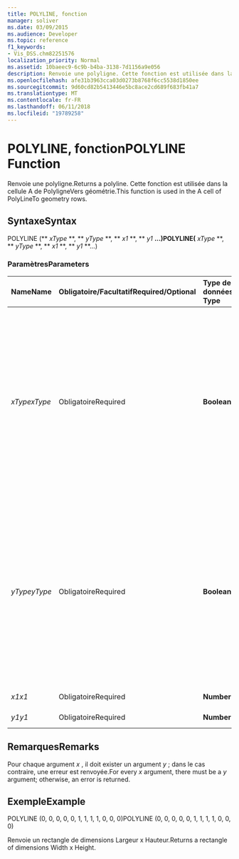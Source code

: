 ```yaml
---
title: POLYLINE, fonction
manager: soliver
ms.date: 03/09/2015
ms.audience: Developer
ms.topic: reference
f1_keywords:
- Vis_DSS.chm82251576
localization_priority: Normal
ms.assetid: 10baeec9-6c9b-b4ba-3138-7d1156a9e056
description: Renvoie une polyligne. Cette fonction est utilisée dans la cellule A de PolyligneVers géométrie.
ms.openlocfilehash: afe31b3963cca03d0273b8768f6cc5538d1850ee
ms.sourcegitcommit: 9d60cd82b5413446e5bc8ace2cd689f683fb41a7
ms.translationtype: MT
ms.contentlocale: fr-FR
ms.lasthandoff: 06/11/2018
ms.locfileid: "19789258"
---
```

# <a name="polyline-function"></a><span data-ttu-id="e30d7-104">POLYLINE, fonction</span><span class="sxs-lookup"><span data-stu-id="e30d7-104">POLYLINE Function</span></span>

<span data-ttu-id="e30d7-105">Renvoie une polyligne.</span><span class="sxs-lookup"><span data-stu-id="e30d7-105">Returns a polyline.</span></span> <span data-ttu-id="e30d7-106">Cette fonction est utilisée dans la cellule A de PolyligneVers géométrie.</span><span class="sxs-lookup"><span data-stu-id="e30d7-106">This function is used in the A cell of PolyLineTo geometry rows.</span></span> 
  
## <a name="syntax"></a><span data-ttu-id="e30d7-107">Syntaxe</span><span class="sxs-lookup"><span data-stu-id="e30d7-107">Syntax</span></span>

<span data-ttu-id="e30d7-108">POLYLINE (** *xType* **, ** *yType* **, ** *x1* **, ** *y1* **...)</span><span class="sxs-lookup"><span data-stu-id="e30d7-108">POLYLINE(** *xType* **, ** *yType* **, ** *x1* **, ** *y1* **...)</span></span> 
  
### <a name="parameters"></a><span data-ttu-id="e30d7-109">Paramètres</span><span class="sxs-lookup"><span data-stu-id="e30d7-109">Parameters</span></span>

|<span data-ttu-id="e30d7-110">**Name**</span><span class="sxs-lookup"><span data-stu-id="e30d7-110">**Name**</span></span>|<span data-ttu-id="e30d7-111">**Obligatoire/Facultatif**</span><span class="sxs-lookup"><span data-stu-id="e30d7-111">**Required/Optional**</span></span>|<span data-ttu-id="e30d7-112">**Type de données**</span><span class="sxs-lookup"><span data-stu-id="e30d7-112">**Data Type**</span></span>|<span data-ttu-id="e30d7-113">**Description**</span><span class="sxs-lookup"><span data-stu-id="e30d7-113">**Description**</span></span>|
|:-----|:-----|:-----|:-----|
| <span data-ttu-id="e30d7-114">_xType_</span><span class="sxs-lookup"><span data-stu-id="e30d7-114">_xType_</span></span> <br/> |<span data-ttu-id="e30d7-115">Obligatoire</span><span class="sxs-lookup"><span data-stu-id="e30d7-115">Required</span></span>  <br/> |<span data-ttu-id="e30d7-116">**Boolean**</span><span class="sxs-lookup"><span data-stu-id="e30d7-116">**Boolean**</span></span> <br/> |<span data-ttu-id="e30d7-117">Spécifie comment interpréter les données _x_ entrées.</span><span class="sxs-lookup"><span data-stu-id="e30d7-117">Specifies how to interpret the  _x_ input data.</span></span> <span data-ttu-id="e30d7-118">Si _xType_ a la valeur 0, l’entrée _x_-données sont interprétées comme un pourcentage de largeur.</span><span class="sxs-lookup"><span data-stu-id="e30d7-118">If  _xType_ is 0, the input  _x_-data is interpreted as a percentage of Width.</span></span> <span data-ttu-id="e30d7-119">Si _xType_ a la valeur 1, l’entrée _x_-données sont interprétées comme une coordonnée locale.</span><span class="sxs-lookup"><span data-stu-id="e30d7-119">If  _xType_ is 1, the input  _x_-data is interpreted as a local coordinate.</span></span>  <br/> |
| <span data-ttu-id="e30d7-120">_yType_</span><span class="sxs-lookup"><span data-stu-id="e30d7-120">_yType_</span></span> <br/> |<span data-ttu-id="e30d7-121">Obligatoire</span><span class="sxs-lookup"><span data-stu-id="e30d7-121">Required</span></span>  <br/> |<span data-ttu-id="e30d7-122">**Boolean**</span><span class="sxs-lookup"><span data-stu-id="e30d7-122">**Boolean**</span></span> <br/> |<span data-ttu-id="e30d7-123">Spécifie comment interpréter les _y_-saisie.</span><span class="sxs-lookup"><span data-stu-id="e30d7-123">Specifies how to interpret the  _y_-input data.</span></span> <span data-ttu-id="e30d7-124">Si _yType_ a la valeur 0, l’entrée _y_-données sont interprétées comme un pourcentage de hauteur.</span><span class="sxs-lookup"><span data-stu-id="e30d7-124">If  _yType_ is 0, the input  _y_-data is interpreted as a percentage of Height.</span></span> <span data-ttu-id="e30d7-125">Si _yType_ a la valeur 1, l’entrée _y_-données sont interprétées comme une coordonnée locale.</span><span class="sxs-lookup"><span data-stu-id="e30d7-125">If  _yType_ is 1, the input  _y_-data is interpreted as a local coordinate.</span></span>  <br/> |
| <span data-ttu-id="e30d7-126">_x1_</span><span class="sxs-lookup"><span data-stu-id="e30d7-126">_x1_</span></span> <br/> |<span data-ttu-id="e30d7-127">Obligatoire</span><span class="sxs-lookup"><span data-stu-id="e30d7-127">Required</span></span>  <br/> |<span data-ttu-id="e30d7-128">**Number**</span><span class="sxs-lookup"><span data-stu-id="e30d7-128">**Number**</span></span> <br/> | <span data-ttu-id="e30d7-129">_X_-coordonner.</span><span class="sxs-lookup"><span data-stu-id="e30d7-129">An  _x_-coordinate.</span></span>  <br/> |
| <span data-ttu-id="e30d7-130">_y1_</span><span class="sxs-lookup"><span data-stu-id="e30d7-130">_y1_</span></span> <br/> |<span data-ttu-id="e30d7-131">Obligatoire</span><span class="sxs-lookup"><span data-stu-id="e30d7-131">Required</span></span>  <br/> |<span data-ttu-id="e30d7-132">**Number**</span><span class="sxs-lookup"><span data-stu-id="e30d7-132">**Number**</span></span> <br/> |<span data-ttu-id="e30d7-133">_Y_-coordonner.</span><span class="sxs-lookup"><span data-stu-id="e30d7-133">A  _y_-coordinate.</span></span>  <br/> |
   
## <a name="remarks"></a><span data-ttu-id="e30d7-134">Remarques</span><span class="sxs-lookup"><span data-stu-id="e30d7-134">Remarks</span></span>

<span data-ttu-id="e30d7-135">Pour chaque argument *x* , il doit exister un argument *y* ; dans le cas contraire, une erreur est renvoyée.</span><span class="sxs-lookup"><span data-stu-id="e30d7-135">For every  *x*  argument, there must be a  *y*  argument; otherwise, an error is returned.</span></span> 
  
## <a name="example"></a><span data-ttu-id="e30d7-136">Exemple</span><span class="sxs-lookup"><span data-stu-id="e30d7-136">Example</span></span>

<span data-ttu-id="e30d7-137">POLYLINE (0, 0, 0, 0, 0, 1, 1, 1, 1, 0, 0, 0)</span><span class="sxs-lookup"><span data-stu-id="e30d7-137">POLYLINE (0, 0, 0, 0, 0, 1, 1, 1, 1, 0, 0, 0)</span></span> 
  
<span data-ttu-id="e30d7-138">Renvoie un rectangle de dimensions Largeur x Hauteur.</span><span class="sxs-lookup"><span data-stu-id="e30d7-138">Returns a rectangle of dimensions Width x Height.</span></span> 
  

